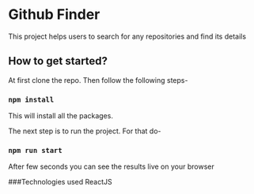 # Github Finder

This project helps users to search for any repositories and find its details

## How to get started?

At first clone the repo. Then follow the following steps-

### `npm install`

This will install all the packages.

The next step is to run the project. For that do-

### `npm run start`

After few seconds you can see the results live on your browser

###Technologies used
ReactJS
